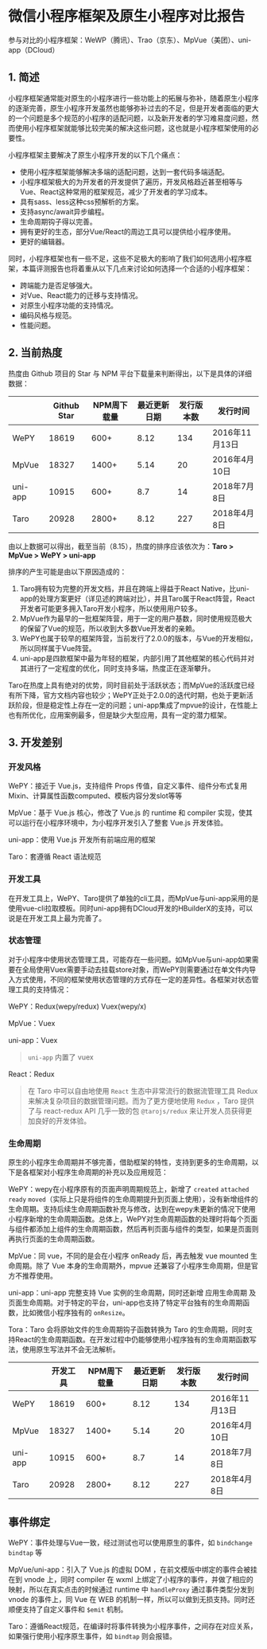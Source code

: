 # 微信小程序框架及原生小程序对比报告

参与对比的小程序框架：WeWP（腾讯）、Trao（京东）、MpVue（美团）、uni-app（DCloud）

## 1. 简述

小程序框架通常能对原生的小程序进行一些功能上的拓展与弥补，随着原生小程序的逐渐完善，原生小程序开发虽然也能够弥补过去的不足，但是开发者面临的更大的一个问题是多个规范的小程序的适配问题，以及新开发者的学习难易度问题，然而使用小程序框架就能够比较完美的解决这些问题，这也就是小程序框架使用的必要性。

小程序框架主要解决了原生小程序开发的以下几个痛点：

- 使用小程序框架能够解决多端的适配问题，达到一套代码多端适配。
- 小程序框架极大的为开发者的开发提供了遍历，开发风格趋近甚至相等与Vue、React这种常用的框架规范，减少了开发者的学习成本。
- 具有sass、less这种css预解析的方案。
- 支持async/await异步编程。
- 生命周期钩子得以完善。
- 拥有更好的生态，部分Vue/React的周边工具可以提供给小程序使用。
- 更好的编辑器。

同时，小程序框架也有一些不足，这些不足极大的影响了我们如何选用小程序框架，本篇评测报告也将着重从以下几点来讨论如何选择一个合适的小程序框架：

- 跨端能力是否足够强大。
- 对Vue、React能力的迁移与支持情况。
- 对原生小程序功能的支持情况。
- 编码风格与规范。
- 性能问题。

## 2. 当前热度

热度由 Github 项目的 Star 与 NPM 平台下载量来判断得出，以下是具体的详细数据：

|         | Github Star | NPM周下载量 | 最近更新日期 | 发行版本数 | 发行时间       |
| ------- | ----------- | ----------- | ------------ | ---------- | -------------- |
| WePY    | 18619       | 600+        | 8.12         | 134        | 2016年11月13日 |
| MpVue   | 18327       | 1400+       | 5.14         | 20         | 2016年4月10日  |
| uni-app | 10915       | 600+        | 8.7          | 14         | 2018年7月8日   |
| Taro    | 20928       | 2800+       | 8.12         | 227        | 2018年4月8日   |

由以上数据可以得出，截至当前（8.15），热度的排序应该依次为：**Taro > MpVue > WePY > uni-app**

排序的产生可能是由以下原因造成的：

1. Taro拥有较为完整的开发文档，并且在跨端上得益于React Native，比uni-app的处理方案更好（详见述的跨端对比），并且Taro属于React阵营，React开发者可能更多拥入Taro开发小程序，所以使用用户较多。
2. MpVue作为最早的一批框架阵营，用于一定的用户基数，同时使用规范极大的保留了Vue的规范，所以收到大多数Vue开发者的亲赖。
3. WePY也属于较早的框架阵营，当前发行了2.0.0的版本，与Vue的开发相似，所以同样属于Vue阵营。
4. uni-app是四款框架中最为年轻的框架，内部引用了其他框架的核心代码并对其进行了一定程度的优化，同时支持多端，热度正在逐渐攀升。

Taro在热度上具有绝对的优势，同时目前处于活跃状态；而MpVue的活跃度已经有所下降，官方文档内容也较少；WePY正处于2.0.0的迭代时期，也处于更新活跃阶段，但是稳定性上存在一定的问题；uni-app集成了mpvue的设计，在性能上也有所优化，应用案例最多，但是缺少大型应用，具有一定的潜力框架。

## 3. 开发差别

### 开发风格

WePY：接近于 Vue.js，支持组件 Props 传值，自定义事件、组件分布式复用Mixin、计算属性函数computed、模板内容分发slot等等

MpVue：基于 Vue.js 核心，修改了 Vue.js 的 runtime 和 compiler 实现，使其可以运行在小程序环境中，为小程序开发引入了整套 Vue.js 开发体验。

uni-app：使用 Vue.js 开发所有前端应用的框架

Taro：套遵循 React 语法规范

### 开发工具

在开发工具上，WePY、Taro提供了单独的cli工具，而MpVue与uni-app采用的是使用vue-cli拉取模板。同时uni-app拥有DCloud开发的HBuilderX的支持，可以说是在开发工具上最为完善了。

### 状态管理

对于小程序中使用状态管理工具，可能存在一些问题。如MpVue与uni-app如果需要在全局使用Vuex需要手动去挂载store对象，而WePY则需要通过在单文件内导入方式使用，不同的框架使用状态管理的方式存在一定的差异性。各框架对状态管理工具的支持情况：

WePY：Redux(wepy/redux) Vuex(wepy/x)

MpVue：Vuex

uni-app：Vuex

> `uni-app` 内置了 vuex

React：Redux

> 在 Taro 中可以自由地使用 `React` 生态中非常流行的数据流管理工具 Redux 来解决复杂项目的数据管理问题。而为了更方便地使用 `Redux` ，Taro 提供了与 react-redux API 几乎一致的包 `@tarojs/redux` 来让开发人员获得更加良好的开发体验。

### 生命周期

原生的小程序生命周期并不够完善，借助框架的特性，支持到更多的生命周期，以下是各框架对小程序生命周期的补充以及应用规范：

WePY：wepy在小程序原有的页面声明周期规范上，新增了 `created` `attached` `ready` `moved`（实际上只是将组件的生命周期提升到页面上使用），没有新增组件的生命周期。支持后续生命周期函数补充与修改，达到在wepy未更新的情况下使用小程序新增的生命周期函数。总体上，WePY对生命周期函数的处理时将每个页面与组件都添加上组件的生命周期函数，然后再判页面与组件的类型，如果是页面则再执行页面的生命周期函数。

MpVue：同 vue，不同的是会在小程序 onReady 后，再去触发 vue mounted 生命周期。除了 Vue 本身的生命周期外，mpvue 还兼容了小程序生命周期，但是官方不推荐使用。

uni-app：uni-app 完整支持 Vue 实例的生命周期，同时还新增 应用生命周期 及 页面生命周期。对于特定的平台，uni-app也支持了特定平台独有的生命周期函数，比如微信小程序独有的 `onResize`。

Tora：Taro 会将原始文件的生命周期钩子函数转换为 Taro 的生命周期，同时支持React的生命周期函数。在开发过程中仍能够使用小程序独有的生命周期函数写法，使用原生写法并不会无法解析。

|         | 开发工具 | NPM周下载量 | 最近更新日期 | 发行版本数 | 发行时间       |
| ------- | -------- | ----------- | ------------ | ---------- | -------------- |
| WePY    | 18619    | 600+        | 8.12         | 134        | 2016年11月13日 |
| MpVue   | 18327    | 1400+       | 5.14         | 20         | 2016年4月10日  |
| uni-app | 10915    | 600+        | 8.7          | 14         | 2018年7月8日   |
| Taro    | 20928    | 2800+       | 8.12         | 227        | 2018年4月8日   |

## 事件绑定

WePY：事件处理与Vue一致，经过测试也可以使用原生的事件，如 `bindchange` `bindtap` 等

MpVue/uni-app：引入了 Vue.js 的虚拟 DOM ，在前文模版中绑定的事件会被挂在到 vnode 上，同时 compiler 在 wxml 上绑定了小程序的事件，并做了相应的映射，所以在真实点击的时候通过 runtime 中 `handleProxy` 通过事件类型分发到 vnode 的事件上，同 Vue 在 WEB 的机制一样，所以可以做到无损支持。同时还顺便支持了自定义事件和 `$emit` 机制。

Taro：遵循React规范，在编译时将事件转换为小程序事件，之间存在对应关系，如果强行使用小程序原生事件，如 `bindtap` 则会报错。

